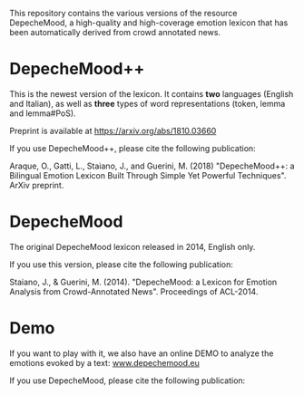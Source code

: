 
This repository contains the various versions of the resource DepecheMood, a high-quality and high-coverage emotion lexicon that has
been automatically derived from crowd annotated news.

# DepecheMood++

This is the newest version of the lexicon. It contains **two** languages (English and Italian), as well as **three** types of word representations (token, lemma and lemma#PoS).

Preprint is available at https://arxiv.org/abs/1810.03660

If you use DepecheMood++, please cite the following publication:

Araque, O., Gatti, L., Staiano, J., and Guerini, M. (2018) "DepecheMood++: a Bilingual Emotion Lexicon Built Through Simple Yet
Powerful Techniques". ArXiv preprint.


# DepecheMood

The original DepecheMood lexicon released in 2014, English only. 

If you use this version, please cite the following publication:

Staiano, J., & Guerini, M. (2014). "DepecheMood: a Lexicon for Emotion Analysis from Crowd-Annotated News". Proceedings of ACL-2014. 

# Demo
If you want to play with it, we also have an online DEMO to analyze the emotions evoked by a text: www.depechemood.eu

If you use DepecheMood, please cite the following publication:


